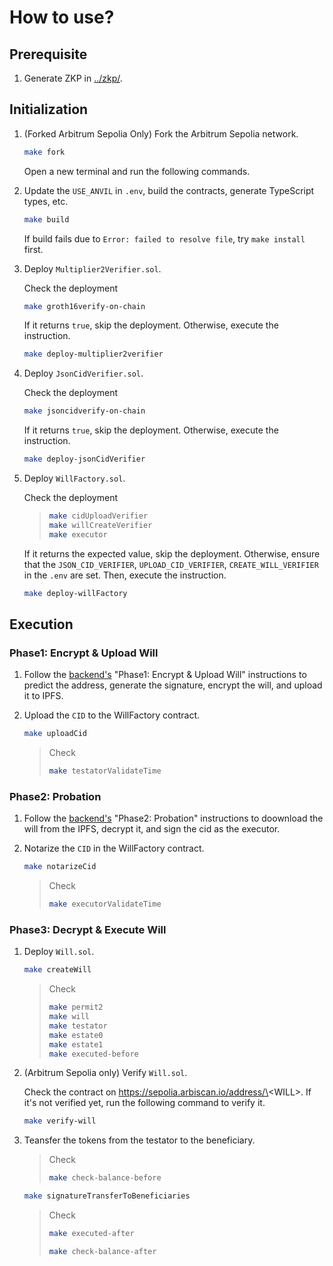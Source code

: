 # How to use?

## Prerequisite

1. Generate ZKP in [../zkp/](../zkp/).

## Initialization

1. (Forked Arbitrum Sepolia Only) Fork the Arbitrum Sepolia network.

   ```sh
   make fork
   ```

   Open a new terminal and run the following commands.

2. Update the `USE_ANVIL` in `.env`, build the contracts, generate TypeScript types, etc.

   ```sh
   make build
   ```

   If build fails due to `Error: failed to resolve file`, try `make install` first.

3. Deploy `Multiplier2Verifier.sol`.

   Check the deployment

   ```sh
   make groth16verify-on-chain
   ```

   If it returns `true`, skip the deployment. Otherwise, execute the instruction.

   ```sh
   make deploy-multiplier2verifier
   ```

4. Deploy `JsonCidVerifier.sol`.

   Check the deployment

   ```sh
   make jsoncidverify-on-chain
   ```

   If it returns `true`, skip the deployment. Otherwise, execute the instruction.

   ```sh
   make deploy-jsonCidVerifier
   ```

5. Deploy `WillFactory.sol`.

   Check the deployment

   > ```sh
   > make cidUploadVerifier
   > make willCreateVerifier
   > make executor
   > ```

   If it returns the expected value, skip the deployment. Otherwise, ensure that the `JSON_CID_VERIFIER`, `UPLOAD_CID_VERIFIER`, `CREATE_WILL_VERIFIER` in the `.env` are set. Then, execute the instruction.

   ```sh
   make deploy-willFactory
   ```

## Execution

### Phase1: Encrypt & Upload Will

1. Follow the [backend's](../apps/backend/) "Phase1: Encrypt & Upload Will" instructions to predict the address, generate the signature, encrypt the will, and upload it to IPFS.

2. Upload the `CID` to the WillFactory contract.

   ```sh
   make uploadCid
   ```

   > Check
   >
   > ```sh
   > make testatorValidateTime
   > ```

### Phase2: Probation

1. Follow the [backend's](../apps/backend/) "Phase2: Probation" instructions to doownload the will from the IPFS, decrypt it, and sign the cid as the executor.

2. Notarize the `CID` in the WillFactory contract.

   ```sh
   make notarizeCid
   ```

   > Check
   >
   > ```sh
   > make executorValidateTime
   > ```

### Phase3: Decrypt & Execute Will

1. Deploy `Will.sol`.

   ```sh
   make createWill
   ```

   > Check
   >
   > ```sh
   > make permit2
   > make will
   > make testator
   > make estate0
   > make estate1
   > make executed-before
   > ```

2. (Arbitrum Sepolia only) Verify `Will.sol`.

   Check the contract on https://sepolia.arbiscan.io/address/\<WILL\>. If it's not verified yet, run the following command to verify it.

   ```sh
   make verify-will
   ```

3. Teansfer the tokens from the testator to the beneficiary.

   > Check
   >
   > ```sh
   > make check-balance-before
   > ```

   ```sh
   make signatureTransferToBeneficiaries
   ```

   > Check
   >
   > ```sh
   > make executed-after
   > ```
   >
   > ```sh
   > make check-balance-after
   > ```
